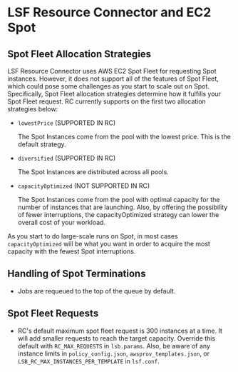 # LSF Resource Connector and EC2 Spot

## Spot Fleet Allocation Strategies

LSF Resource Connector uses AWS EC2 Spot Fleet for requesting Spot instances.  However, it does not support all of the features of Spot Fleet, which could pose some challenges as you start to scale out on Spot. Specifically, Spot Fleet allocation strategies determine how it fulfills your Spot Fleet request.  RC currently supports on the first two allocation strategies below:
 
* `lowestPrice` (SUPPORTED IN RC)
  
  The Spot Instances come from the pool with the lowest price. This is the default strategy.
 
* `diversified` (SUPPORTED IN RC)

  The Spot Instances are distributed across all pools.
 
* `capacityOptimized` (NOT SUPPORTED IN RC)

  The Spot Instances come from the pool with optimal capacity for the number of instances that are launching.  Also, by offering the possibility of fewer interruptions, the capacityOptimized strategy can lower the overall cost of your workload.
 
As you start to do large-scale runs on Spot, in most cases `capacityOptimized` will be what you want in order to acquire the most capacity with the fewest Spot interruptions.

## Handling of Spot Terminations

* Jobs are requeued to the top of the queue by default. 

## Spot Fleet Requests

* RC's default maximum spot fleet request is 300 instances at a time.  It will add smaller requests to reach the target capacity.  Override this default with `RC_MAX_REQUESTS` in `lsb.params`.  Also, be aware of any instance limits in `policy_config.json`, `awsprov_templates.json`, or `LSB_RC_MAX_INSTANCES_PER_TEMPLATE` in `lsf.conf`.

